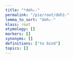 ```yaml
---
title: "*deh₁-"
permalink: "/pie/root/deh1-"
lemma_to_sort: "deh₁-"
klass: root
etymology: []
markers: []
synonyms: []
definitions: ["to bind"]
topics: []
---
```

